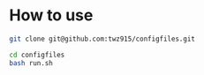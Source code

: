 # How to use

```bash
git clone git@github.com:twz915/configfiles.git

cd configfiles
bash run.sh
```
